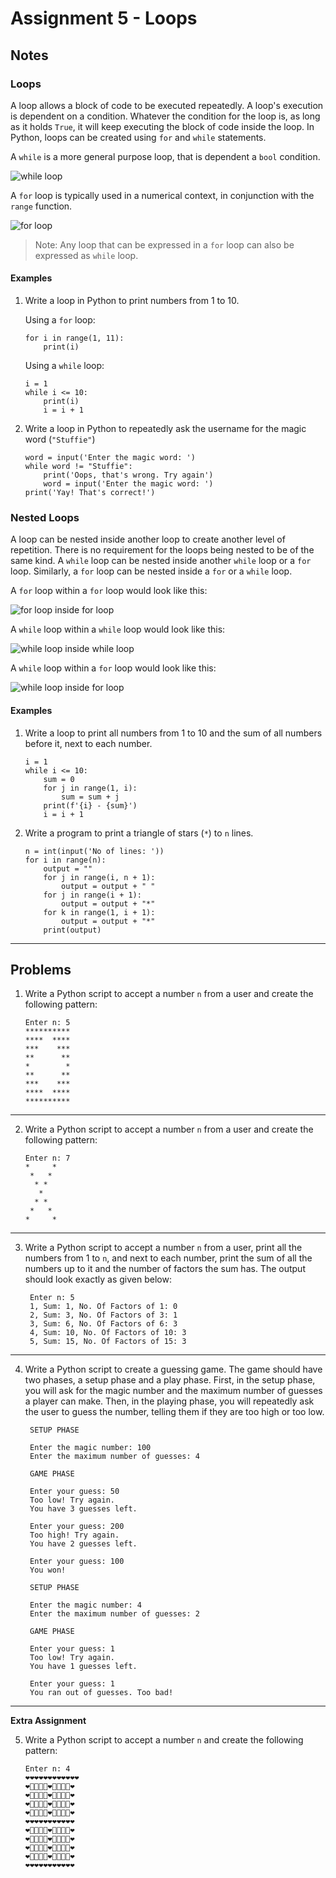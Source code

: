 # Assignment 5 - Loops

## Notes

### Loops

A loop allows a block of code to be executed repeatedly. A loop's execution is dependent on a condition. Whatever the condition for the loop is, as long as it holds `True`, it will keep executing the block of code inside the loop. In Python, loops can be created using `for` and `while` statements. 

A `while` is a more general purpose loop, that is dependent a `bool` condition.

![while loop](https://i.imgur.com/bpXLqBh.png)

A `for` loop is typically used in a numerical context, in conjunction with the `range` function.

![for loop](https://i.imgur.com/dhbuf7d.png)

> Note: Any loop that can be expressed in a `for` loop can also be expressed as `while` loop.

#### Examples

1. Write a loop in Python to print numbers from 1 to 10.

    Using a `for` loop:
    ```
    for i in range(1, 11):
        print(i)
    ```

    Using a `while` loop:
    ```
    i = 1
    while i <= 10:
        print(i)
        i = i + 1
    ```

2. Write a loop in Python to repeatedly ask the username for the magic word (`"Stuffie"`)

    ```
    word = input('Enter the magic word: ')
    while word != "Stuffie":
        print('Oops, that's wrong. Try again')
        word = input('Enter the magic word: ')
    print('Yay! That's correct!')
    ```

### Nested Loops

A loop can be nested inside another loop to create another level of repetition. There is no requirement for the loops being nested to be of the same kind. A `while` loop can be nested inside another `while` loop or a `for` loop. Similarly, a `for` loop can be nested inside a `for` or a `while` loop.

A `for` loop within a `for` loop would look like this:

![for loop inside for loop](https://i.imgur.com/UgNLP2G.png)

A `while` loop within a `while` loop would look like this:

![while loop inside while loop](https://i.imgur.com/mJihjKk.png)

A `while` loop within a `for` loop would look like this:

![while loop inside for loop](https://i.imgur.com/7dyHBST.pngb)

#### Examples

1. Write a loop to print all numbers from 1 to 10 and the sum of all numbers before it, next to each number.

    ```
    i = 1
    while i <= 10:
        sum = 0
        for j in range(1, i):
            sum = sum + j
        print(f'{i} - {sum}')
        i = i + 1
    ```

2. Write a program to print a triangle of stars (`*`) to `n` lines.

    ```
    n = int(input('No of lines: '))
    for i in range(n):
        output = ""
        for j in range(i, n + 1):
            output = output + " "
        for j in range(i + 1):
            output = output + "*"
        for k in range(1, i + 1):
            output = output + "*"
        print(output)
    ```


---

## Problems

1. Write a Python script to accept a number `n` from a user and create the following pattern:

    ```
    Enter n: 5
    **********
    ****  ****
    ***    ***
    **      **
    *        *
    **      **
    ***    ***
    ****  ****
    **********
    ```

---

2. Write a Python script to accept a number `n` from a user and create the following pattern:

    ```
    Enter n: 7
    *     *
     *   *
      * *
       *
      * *
     *   *
    *     *
    ```
---

3. Write a Python script to accept a number `n` from a user, print all the numbers from 1 to `n`, and next to each number, print the sum of all the numbers up to it and the number of factors the sum has. The output should look exactly as given below:

   ```
    Enter n: 5
    1, Sum: 1, No. Of Factors of 1: 0
    2, Sum: 3, No. Of Factors of 3: 1
    3, Sum: 6, No. Of Factors of 6: 3
    4, Sum: 10, No. Of Factors of 10: 3
    5, Sum: 15, No. Of Factors of 15: 3
   ```

---

4. Write a Python script to create a guessing game. The game should have two phases, a setup phase and a play phase. First, in the setup phase, you will ask for the magic number and the maximum number of guesses a player can make. Then, in the playing phase, you will repeatedly ask the user to guess the number, telling them if they are too high or too low.

   ```
    SETUP PHASE

    Enter the magic number: 100
    Enter the maximum number of guesses: 4

    GAME PHASE

    Enter your guess: 50
    Too low! Try again.
    You have 3 guesses left.

    Enter your guess: 200
    Too high! Try again.
    You have 2 guesses left.

    Enter your guess: 100
    You won!
   ```

   ```
    SETUP PHASE

    Enter the magic number: 4
    Enter the maximum number of guesses: 2

    GAME PHASE

    Enter your guess: 1
    Too low! Try again.
    You have 1 guesses left.

    Enter your guess: 1
    You ran out of guesses. Too bad!
   ```

---

**Extra Assignment**

5. Write a Python script to accept a number `n` and create the following pattern:

    ```
    Enter n: 4
    ❤❤❤❤❤❤❤❤❤❤❤❤
    ❤🦝🦝🦝🦝❤🐶🐶🐶🐶❤
    ❤🦝🦝🦝🦝❤🐶🐶🐶🐶❤
    ❤🦝🦝🦝🦝❤🐶🐶🐶🐶❤
    ❤🦝🦝🦝🦝❤🐶🐶🐶🐶❤
    ❤❤❤❤❤❤❤❤❤❤❤
    ❤🐘🐘🐘🐘❤🐆🐆🐆🐆❤
    ❤🐘🐘🐘🐘❤🐆🐆🐆🐆❤
    ❤🐘🐘🐘🐘❤🐆🐆🐆🐆❤
    ❤🐘🐘🐘🐘❤🐆🐆🐆🐆❤
    ❤❤❤❤❤❤❤❤❤❤❤
    ```
